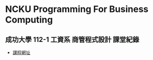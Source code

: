 # NCKU Programming For Business Computing

## 成功大學 112-1 工資系 商管程式設計 課堂紀錄
* [課程網址](https://class-qry.acad.ncku.edu.tw/syllabus/online_display.php?syear=0112&sem=1&co_no=H311800&class_code)
